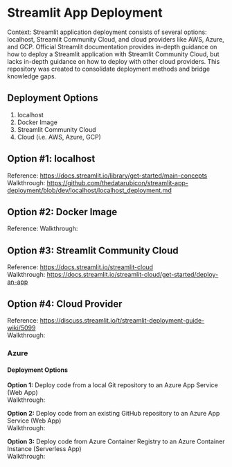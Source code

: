 # Streamlit App Deployment
Context: Streamlit application deployment consists of several options: localhost, Streamlit Community Cloud, and cloud providers like AWS, Azure, and GCP. Official Streamlit documentation provides in-depth guidance on how to deploy a Streamlit application with Streamlit Community Cloud, but lacks in-depth guidance on how to deploy with other cloud providers. This repository was created to consolidate deployment methods and bridge knowledge gaps.

## Deployment Options
1. localhost
2. Docker Image
3. Streamlit Community Cloud
4. Cloud (i.e. AWS, Azure, GCP)

## Option #1: localhost
Reference: https://docs.streamlit.io/library/get-started/main-concepts <br />
Walkthrough: https://github.com/thedatarubicon/streamlit-app-deployment/blob/dev/localhost/localhost_deployment.md

## Option #2: Docker Image
Reference: 
Walkthrough: 

## Option #3: Streamlit Community Cloud
Reference: https://docs.streamlit.io/streamlit-cloud <br />
Walkthrough: https://docs.streamlit.io/streamlit-cloud/get-started/deploy-an-app

## Option #4: Cloud Provider
Reference: https://discuss.streamlit.io/t/streamlit-deployment-guide-wiki/5099 <br />
Walkthrough: 

### Azure
#### Deployment Options
**Option 1:** Deploy code from a local Git repository to an Azure App Service (Web App) <br />
Walkthrough: 

**Option 2:** Deploy code from an existing GitHub repository to an Azure App Service (Web App) <br />
Walkthrough: 

**Option 3:** Deploy code from Azure Container Registry to an Azure Container Instance (Serverless App) <br />
Walkthrough: